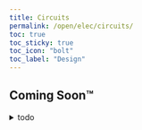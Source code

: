 ```yaml
---
title: Circuits
permalink: /open/elec/circuits/
toc: true
toc_sticky: true
toc_icon: "bolt"
toc_label: "Design"
---
```


## Coming Soon™

<details markdown=1><summary>todo</summary>

- buck
  - failed LM2596 (was the most popular so we tried first)
  - how we chose which to try
  - failed TPS54330
    - originally wanted because low current performance
  - why we went with TPS5430 (simple and worked)
- boost
  - asplosion (don't say here, link to history page before this)
  - misconceptions with how to increase solenoid power
    - kept looking for increased voltage / cont. current
      - attempt to analyse waveform to see how much current it draws but ended
        up getting some weird negative voltage
    - realised capacitors were a thing and really understood what it did from
      the ben 600v boost
  - big fat boost converters of the past
  - why we went with lm2587 in the end
    - MAX1522 failure
    - considered MC34063 and UC3843
    - other topologies
      - flyback and the point where every tutorial showed a flyback
      - charge pump
    - working china breakout board
  - how we switched it
    - single mosfet and smoke, then realised power dissipation was a thing for
      inductive
    - relays for higher A rating but arcing confusion
      - led to questions about our main switch AC ratings
    - single mosfet and no smoke but rlly hot cuz Rds not low enough at 3v3
    - finally double mosfet as a weird "multiplier"
    - zener + rectifier as power dissipation
  - digital POT
    - first time that made the thing blow because it initialised slow
    - put it in parallel with another resistor, so now at the start when
      resistance is infinite it won't blow the IC
    - but in the end decided not to use because no space to route and useless
- ports (xt30, xt60, sh-1.0)
  - jumper wire confusion and wrong direction
  - 6p6c lmao
- level shifting

</details>
